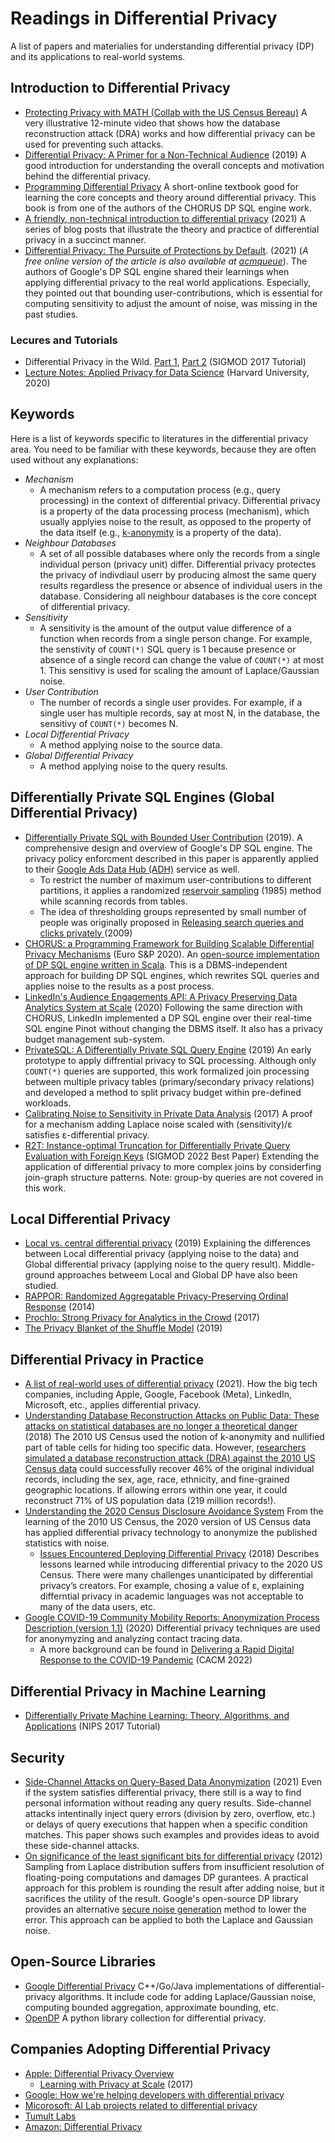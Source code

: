 # Readings in Differential Privacy

A list of papers and materialies for understanding differential privacy (DP) and its applications to real-world systems. 

## Introduction to Differential Privacy

- [Protecting Privacy with MATH (Collab with the US Census Bereau)](https://www.youtube.com/watch?v=pT19VwBAqKA) A very illustrative 12-minute video that shows how the database reconstruction attack (DRA) works and how differential privacy can be used for preventing such attacks.
- [Differential Privacy: A Primer for a Non-Technical Audience](https://papers.ssrn.com/sol3/papers.cfm?abstract_id=3338027) (2019) A good introduction for understanding the overall concepts and motivation behind the differential privacy. 
- [Programming Differential Privacy](https://programming-dp.com/index.html) A short-online textbook good for learning the core concepts and theory around differential privacy. This book is from one of the authors of the CHORUS DP SQL engine work.
- [A friendly, non-technical introduction to differential privacy](https://desfontain.es/privacy/friendly-intro-to-differential-privacy.html) (2021) A series of blog posts that illustrate the theory and practice of differential privacy in a succinct manner.
- [Differential Privacy: The Pursuite of Protections by Default](https://dl.acm.org/doi/abs/10.1145/3434228). (2021) (_A free online version of the article is also available at [acmqueue](https://queue.acm.org/detail.cfm?id=3439229)_). The authors of Google's DP SQL engine shared their learnings when applying differential privacy to the real world applications. Especially, they pointed out that bounding user-contributions, which is essential for computing sensitivity to adjust the amount of noise, was missing in the past studies.

### Lecures and Tutorials

- Differential Privacy in the Wild. [Part 1](http://sigmod2017.org/wp-content/uploads/2017/03/04-Differential-Privacy-in-the-wild-1.pdf), [Part 2](http://sigmod2017.org/wp-content/uploads/2017/03/04-Differential-Privacy-in-the-wild-2.pdf) (SIGMOD 2017 Tutorial)
- [Lecture Notes: Applied Privacy for Data Science](https://opendp.github.io/cs208/spring2022/) (Harvard University, 2020) 

## Keywords 

Here is a list of keywords specific to literatures in the differential privacy area. You need to be familiar with these keywords, because they are often used without any explanations:

- _Mechanism_
  - A mechanism refers to a computation process (e.g., query processing) in the context of differential privacy. Differential privacy is a property of the data processing process (mechanism), which usually applyies noise to the result, as opposed to the property of the data itself (e.g., [k-anonymity](https://programming-dp.com/notebooks/ch2.html) is a property of the data).
- _Neighbour Databases_
  - A set of all possible databases where only the records from a single individual person (privacy unit) differ. Differential privacy protectes the privacy of indivdiaul userr by producing almost the same query results regardless the presence or absence of individual users in the database. Considering all neighbour databases is the core concept of differential privacy.
- _Sensitivity_
  - A sensitivity is the amount of the output value difference of a function when records from a single person change. For example, the senstivity of `COUNT(*)` SQL query is 1 because presence or absence of a single record can change the value of `COUNT(*)` at most 1. This sensitivy is used for scaling the amount of Laplace/Gaussian noise.
- _User Contribution_
  - The number of records a single user provides. For example, if a single user has multiple records, say at most N, in the database, the sensitivy of `COUNT(*)` becomes N. 
- _Local Differential Privacy_
  - A method applying noise to the source data.
- _Global Differential Privacy_
  - A method applying noise to the query results.


## Differentially Private SQL Engines (Global Differential Privacy)

- [Differentially Private SQL with Bounded User Contribution](https://arxiv.org/abs/1909.01917) (2019). A comprehensive design and overview of Google's DP SQL engine. The privacy policy enforcment described in this paper is apparently applied to their [Google Ads Data Hub (ADH)](https://developers.google.com/ads-data-hub/guides/privacy-checks) service as well.
  - To restrict the number of maximum user-contributions to different partitions, it applies a randomized [reservoir sampling](https://dl.acm.org/doi/10.1145/3147.3165) (1985) method while scanning records from tables.  
  - The idea of thresholding groups represented by small number of people was originally proposed in [Releasing search queries and clicks privately
](https://dx.doi.org/10.1145/1526709.1526733) (2009)
- [CHORUS: a Programming Framework for Building Scalable Differential Privacy Mechanisms](https://ieeexplore.ieee.org/document/9230409) (Euro S&P 2020). An [open-source implementation of DP SQL engine written in Scala](https://github.com/uvm-plaid/chorus). This is a DBMS-independent approach for building DP SQL engines, which rewrites SQL queries and applies noise to the results as a post process.
- [LinkedIn's Audience Engagements API: A Privacy Preserving Data Analytics System at Scale](https://arxiv.org/abs/2002.05839) (2020) Following the same direction with CHORUS, LinkedIn implemented a DP SQL engine over their real-time SQL engine Pinot without changing the DBMS itself. It also has a privacy budget management sub-system. 
- [PrivateSQL: A Differentially Private SQL Query Engine](https://dl.acm.org/doi/10.14778/3342263.3342274) (2019) An early prototype to apply diffrential privacy to SQL processing. Although only `COUNT(*)` queries are supported, this work formalized join processing between multiple privacy tables (primary/secondary privacy relations) and developed a method to split privacy budget within pre-defined workloads.
- [Calibrating Noise to Sensitivity in Private Data Analysis](https://journalprivacyconfidentiality.org/index.php/jpc/article/view/405) (2017) A proof for a mechanism adding Laplace noise scaled with (sensitivity)/ε satisfies ε-differential privacy.
- [R2T: Instance-optimal Truncation for Differentially Private Query Evaluation with Foreign Keys](https://dl.acm.org/doi/10.1145/3514221.3517844) (SIGMOD 2022 Best Paper) Extending the application of differential privacy to more complex joins by considerfing join-graph structure patterns. Note: group-by queries are not covered in this work.  

## Local Differential Privacy

- [Local vs. central differential privacy](https://desfontain.es/privacy/local-global-differential-privacy.html) (2019) Explaining the differences between Local differential privacy (applying noise to the data) and Global differential privacy (applying noise to the query result). Middle-ground approaches betweem Local and Global DP have also been studied. 
- [RAPPOR: Randomized Aggregatable Privacy-Preserving Ordinal Response](https://arxiv.org/abs/1407.6981) (2014)
- [Prochlo: Strong Privacy for Analytics in the Crowd](https://arxiv.org/abs/1710.00901) (2017)
- [The Privacy Blanket of the Shuffle Model](https://arxiv.org/abs/1903.02837) (2019) 


## Differential Privacy in Practice

- [A list of real-world uses of differential privacy](https://desfontain.es/privacy/real-world-differential-privacy.html) (2021). How the big tech companies, including Apple, Google, Facebook (Meta), LinkedIn, Microsoft, etc., applies differential privacy. 
- [Understanding Database Reconstruction Attacks on Public Data: These attacks on statistical databases are no longer a theoretical danger](https://dl.acm.org/doi/10.1145/3291276.3295691) (2018) The 2010 US Census used the notion of k-anonymity and nullified part of table cells for hiding too specific data. However, [researchers simulated a database reconstruction attack (DRA) against the 2010 US Census data](https://www.census.gov/data/academy/webinars/2021/disclosure-avoidance-series/simulated-reconstruction-abetted-re-identification-attack-on-the-2010-census.html) could successfully recover 46% of the original individual records, including the sex, age, race, ethnicity, and fine-grained geographic locations. If allowing errors within one year, it could reconstruct 71% of US population data (219 million records!).
- [Understanding the 2020 Census Disclosure Avoidance System](https://www2.census.gov/about/training-workshops/2021/2021-07-01-das-presentation.pdf) From the learning of the 2010 US Census, the 2020 version of US Census data has applied differential privacy technology to anonymize the published statistics with noise. 
  - [Issues Encountered Deploying Differential Privacy](https://arxiv.org/abs/1809.02201) (2018) Describes lessons learned while introducing differential privacy to the 2020 US Census. There were many challenges unanticipated by differential privacy’s creators. For example, chosing a value of ε, explaining differntial privacy in academic languages was not acceptable to many of the data users, etc.
- [Google COVID-19 Community Mobility Reports: Anonymization Process Description (version 1.1)](https://arxiv.org/abs/2004.04145) (2020) Differential privacy techniques are used for anonymyzing and analyzing contact tracing data. 
  - A more background can be found in [Delivering a Rapid Digital Response to the COVID-19 Pandemic](https://cacm.acm.org/magazines/2022/1/257447-delivering-a-rapid-digital-response-to-the-covid-19-pandemic/abstract) (CACM 2022)


## Differential Privacy in Machine Learning

- [Differentially Private Machine Learning: Theory, Algorithms, and Applications](https://www.ece.rutgers.edu/~asarwate/nips2017/) (NIPS 2017 Tutorial)

## Security 

- [Side-Channel Attacks on Query-Based Data Anonymization](https://dl.acm.org/doi/10.1145/3460120.3484751) (2021) Even if the system satisfies differential privacy, there still is a way to find personal information without reading any query results. Side-channel attacks intentinally inject query errors (division by zero, overflow, etc.) or delays of query executions that happen when a specific condition matches. This paper shows such examples and provides ideas to avoid these side-channel attacks.
- [On significance of the least significant bits for differential privacy](https://dl.acm.org/doi/10.1145/2382196.2382264) (2012) Sampling from Laplace distribution suffers from insufficient resolution of floating-poing computations and damages DP gurantees. A practical approach for this problem is rounding the result after adding noise, but it sacrifices the utility of the result. Google's open-source DP library provides an alternative [secure noise generation](https://github.com/google/differential-privacy/blob/main/common_docs/Secure_Noise_Generation.pdf) method to lower the error. This approach can be applied to both the Laplace and Gaussian noise.

## Open-Source Libraries

- [Google Differential Privacy](https://github.com/google/differential-privacy) C++/Go/Java implementations of differential-privacy algorithms. It include code for adding Laplace/Gaussian noise, computing bounded aggregation, approximate bounding, etc.
- [OpenDP](https://github.com/opendp/opendp) A python library collection for differential privacy. 

## Companies Adopting Differential Privacy

- [Apple: Differential Privacy Overview](https://www.apple.com/privacy/docs/Differential_Privacy_Overview.pdf)
  - [Learning with Privacy at Scale](https://machinelearning.apple.com/research/learning-with-privacy-at-scale) (2017)
- [Google: How we're helping developers with differential privacy](https://developers.googleblog.com/2021/01/how-were-helping-developers-with-differential-privacy.html)
- [Micorosoft: AI Lab projects related to differential privacy](https://www.microsoft.com/en-us/ai/ai-lab-differential-privacy)
- [Tumult Labs](https://www.tmlt.io/)
- [Amazon: Differential Privacy](https://www.amazon.science/tag/differential-privacy)
